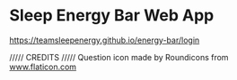 # Sleep Energy Bar Web App

https://teamsleepenergy.github.io/energy-bar/login

///// CREDITS /////
Question icon made by Roundicons from www.flaticon.com